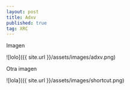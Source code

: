 ```yaml
---
layout: post
title: Adxv
published: true
tag: XRC
---
```



Imagen

![lolo]({{ site.url }}/assets/images/adxv.png)


Otra imagen

![lola]({{ site.url }}/assets/images/shortcut.png)
